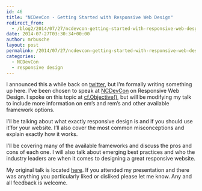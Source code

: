 ```yaml
---
id: 46
title: "NCDevCon - Getting Started with Responsive Web Design"
redirect_from:
  - /blog2/2014/07/27/ncdevcon-getting-started-with-responsive-web-desgin/
date: 2014-07-27T03:30:34+00:00
author: mrbusche
layout: post
permalink: /2014/07/27/ncdevcon-getting-started-with-responsive-web-desgin/
categories:
  - NCDevCon
  - responsive design
---
```


I announced this a while back on [twitter](https://twitter.com/mrbusche/status/487582064146141184), but I&#8217;m formally writing something up here. I&#8217;ve been chosen to speak at [NCDevCon](https://ncdevcon.com/) on Responsive Web Design. I spoke on this topic at [cf.Objective()](https://www.cfobjective.com/), but will be modifying my talk to include more information on em&#8217;s and rem&#8217;s and other available framework options.

I&#8217;ll be talking about what exactly responsive design is and if you should use it&#8217;for your website. I&#8217;ll also cover the most common misconceptions and explain exactly how it works.

I&#8217;ll be covering many of the available frameworks and discuss the pros and cons of each one. I will also talk about emerging best practices and who the industry leaders are when it comes to designing a great responsive website.

My original talk is located [here](https://matthewbusche.com/p/responsive/#/). If you attended my presentation and there was anything you particularly liked or disliked please let me know. Any and all feedback is welcome.
